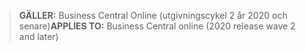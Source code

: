 > <span data-ttu-id="a5686-101">**GÄLLER:** Business Central Online (utgivningscykel 2 år 2020 och senare)</span><span class="sxs-lookup"><span data-stu-id="a5686-101">**APPLIES TO:** Business Central online (2020 release wave 2 and later)</span></span>